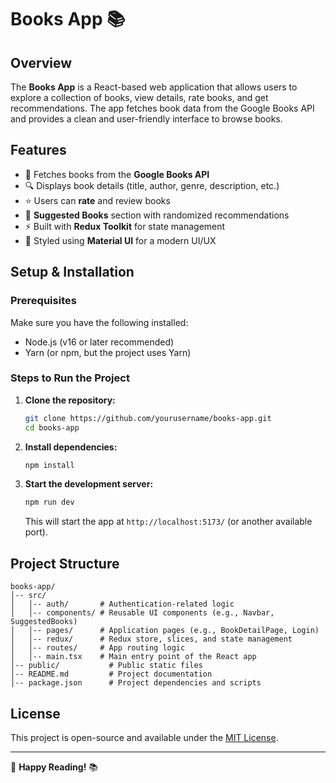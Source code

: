 # Books App 📚

## Overview
The **Books App** is a React-based web application that allows users to explore a collection of books, view details, rate books, and get recommendations. The app fetches book data from the Google Books API and provides a clean and user-friendly interface to browse books.

## Features
- 📖 Fetches books from the **Google Books API**
- 🔍 Displays book details (title, author, genre, description, etc.)
- ⭐ Users can **rate** and review books
- 🎯 **Suggested Books** section with randomized recommendations
- ⚡ Built with **Redux Toolkit** for state management
- 🎨 Styled using **Material UI** for a modern UI/UX

## Setup & Installation

### Prerequisites
Make sure you have the following installed:
- Node.js (v16 or later recommended)
- Yarn (or npm, but the project uses Yarn)

### Steps to Run the Project

1. **Clone the repository:**
   ```sh
   git clone https://github.com/yourusername/books-app.git
   cd books-app
   ```

2. **Install dependencies:**
   ```sh
   npm install
   ```

3. **Start the development server:**
   ```sh
   npm run dev
   ```
   This will start the app at `http://localhost:5173/` (or another available port).

## Project Structure
```
books-app/
│-- src/
│   │-- auth/       # Authentication-related logic 
│   │-- components/ # Reusable UI components (e.g., Navbar, SuggestedBooks)
│   │-- pages/      # Application pages (e.g., BookDetailPage, Login)
│   │-- redux/      # Redux store, slices, and state management
│   │-- routes/     # App routing logic
│   │-- main.tsx    # Main entry point of the React app
│-- public/           # Public static files
│-- README.md         # Project documentation
│-- package.json      # Project dependencies and scripts
```

## License
This project is open-source and available under the [MIT License](LICENSE).

---
🚀 **Happy Reading!** 📚
